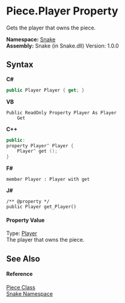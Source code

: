 # Piece.Player Property 
 

Gets the player that owns the piece.

**Namespace:**&nbsp;<a href="N_Snake">Snake</a><br />**Assembly:**&nbsp;Snake (in Snake.dll) Version: 1.0.0

## Syntax

**C#**<br />
``` C#
public Player Player { get; }
```

**VB**<br />
``` VB
Public ReadOnly Property Player As Player
	Get
```

**C++**<br />
``` C++
public:
property Player^ Player {
	Player^ get ();
}
```

**F#**<br />
``` F#
member Player : Player with get

```

**J#**<br />
``` J#
/** @property */
public Player get_Player()

```


#### Property Value
Type: <a href="T_Snake_Player">Player</a><br />The player that owns the piece.

## See Also


#### Reference
<a href="T_Snake_Piece">Piece Class</a><br /><a href="N_Snake">Snake Namespace</a><br />
